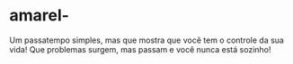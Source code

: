 # amarel-
Um passatempo simples, mas que mostra que você tem o controle da sua vida! Que problemas surgem, mas passam e você nunca está sozinho!
